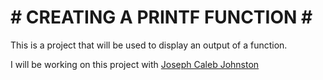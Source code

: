 # # CREATING A PRINTF FUNCTION # #

This is a project that will be used to display an output of a function.

I will be working on this project with [Joseph Caleb Johnston](https://github.com/jcalebjohnston)
